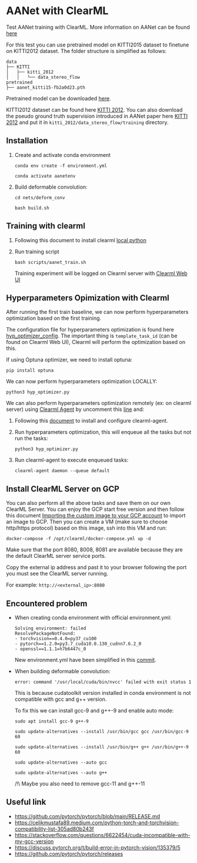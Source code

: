 # AANet with ClearML

Test AANet training with ClearML.
More information on AANet can be found [here](README_official.md)

For this test you can use pretrained model on KITTI2015 dataset to finetune on KITTI2012 dataset. The folder structure is simplified as follows:
```
data
├── KITTI
│   ├── kitti_2012
│   │   └── data_stereo_flow
pretrained
├── aanet_kitti15-fb2a0d23.pth
```
Pretrained model can be downloaded [here](MODEL_ZOO.md). 

KITTI2012 dataset can be found here [KITTI 2012](http://www.cvlibs.net/datasets/kitti/eval_stereo_flow.php?benchmark=stereo). You can also download the pseudo ground truth supervision introduced in AANet paper here [KITTI 2012](https://drive.google.com/open?id=1ZJhraqgY1sL4UfHBrVojttCbvNAXfdj0) and put it in `kitti_2012/data_stereo_flow/training` directory. 

## Installation

1. Create and activate conda environment

    `conda env create -f environment.yml`

    `conda activate aanetenv`
2. Build deformable convolution:

    `cd nets/deform_conv`

    `bash build.sh`

## Training with clearml

1. Following this document to install clearml [local python](https://clear.ml/docs/latest/docs/getting_started/ds/ds_first_steps#local-python)

2. Run training script

    `bash scripts/aanet_train.sh`
    
    Training experiment will be logged on Clearml server with [Clearml Web UI](https://clear.ml/docs/latest/docs/webapp/webapp_overview/)

## Hyperparameters Opimization with Clearml

After running the first train baseline, we can now perform hyperparameters optimization based on the first training.

The configuration file for hyperparameters optimization is found here [hyp_optimizer_config](hyp_optimizer_config.py). The important thing is `template_task_id` (can be found on Clearml Web UI), Clearml will perform the optimization based on this.

If using Optuna optimizer, we need to install optuna:

`pip install optuna`

We can now perform hyperparameters optimization LOCALLY:

`python3 hyp_optimizer.py`

We can also perform hyperparameters optimization remotely (ex: on clearml server) using [Clearml Agent](https://clear.ml/docs/latest/docs/clearml_agent) by uncomment this [line](hyp_optimizer.py#L81) and:

1. Following this [document](https://clear.ml/docs/latest/docs/clearml_agent/) to install and configure clearml-agent.

2. Run hyperparameters optimization, this will enqueue all the tasks but not run the tasks:

    `python3 hyp_optimizer.py`

3. Run clearml-agent to execute enqueued tasks:

    `clearml-agent daemon --queue default`

## Install ClearML Server on GCP
You can also perform all the above tasks and save them on our own ClearML Server. You can enjoy the GCP start free version and then follow this document [Importing the custom image to your GCP account](https://clear.ml/docs/latest/docs/deploying_clearml/clearml_server_gcp#importing-the-custom-image-to-your-gcp-account) to import an image to GCP. Then you can create a VM (make sure to choose http/https protocol) based on this image, ssh into this VM and run:

`docker-compose -f /opt/clearml/docker-compose.yml up -d`

Make sure that the port 8080, 8008, 8081 are available because they are the default ClearML server service ports.

Copy the external ip address and past it to your browser following the port you must see the ClearML server running.

For example: `http://<external_ip>:8080`

## Encountered problem

- When creating conda environment with official environment.yml:
    ``` 
    Solving environment: failed
    ResolvePackageNotFound: 
    - torchvision==0.4.0=py37_cu100
    - pytorch==1.2.0=py3.7_cuda10.0.130_cudnn7.6.2_0
    - openssl==1.1.1=h7b6447c_0 
    ```
    New environment.yml have been simplified in this [commit](https://github.com/hulkds/aanet/commit/9668946700ca27d4703cb5536f8336d797de43d1).

- When building deformable convolution:
    ``` 
    error: command '/usr/local/cuda/bin/nvcc' failed with exit status 1
    ```
    This is because cudatoolkit version installed in conda environment is not compatible with gcc and g++ version.
    
    To fix this we can install gcc-9 and g++-9 and enable auto mode:
    
    `sudo apt install gcc-9 g++-9`

    `sudo update-alternatives --install /usr/bin/gcc gcc /usr/bin/gcc-9 60`

    `sudo update-alternatives --install /usr/bin/g++ g++ /usr/bin/g++-9 60`

    `sudo update-alternatives --auto gcc`

    `sudo update-alternatives --auto g++`

    /!\ Maybe you also need to remove gcc-11 and g++-11

## Useful link
- https://github.com/pytorch/pytorch/blob/main/RELEASE.md
- https://celikmustafa89.medium.com/python-torch-and-torchvision-compatibility-list-305ad80b243f
- https://stackoverflow.com/questions/6622454/cuda-incompatible-with-my-gcc-version
- https://discuss.pytorch.org/t/build-error-in-pytorch-vision/135379/5
- https://github.com/pytorch/pytorch/releases

